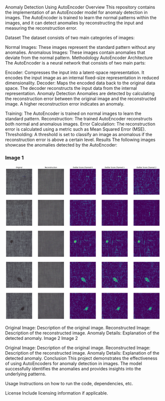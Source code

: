 Anomaly Detection Using AutoEncoder
Overview
This repository contains the implementation of an AutoEncoder model for anomaly detection in images. The AutoEncoder is trained to learn the normal patterns within the images, and it can detect anomalies by reconstructing the input and measuring the reconstruction error.

Dataset
The dataset consists of two main categories of images:

Normal Images: These images represent the standard pattern without any anomalies.
Anomalous Images: These images contain anomalies that deviate from the normal pattern.
Methodology
AutoEncoder Architecture
The AutoEncoder is a neural network that consists of two main parts:

Encoder: Compresses the input into a latent-space representation. It encodes the input image as an internal fixed-size representation in reduced dimensionality.
Decoder: Maps the encoded data back to the original data space. The decoder reconstructs the input data from the internal representation.
Anomaly Detection
Anomalies are detected by calculating the reconstruction error between the original image and the reconstructed image. A higher reconstruction error indicates an anomaly.

Training: The AutoEncoder is trained on normal images to learn the standard pattern.
Reconstruction: The trained AutoEncoder reconstructs both normal and anomalous images.
Error Calculation: The reconstruction error is calculated using a metric such as Mean Squared Error (MSE).
Thresholding: A threshold is set to classify an image as anomalous if the reconstruction error is above a certain level.
Results
The following images showcase the anomalies detected by the AutoEncoder:

### Image 1

![Image 1 Description](anom.png)

Original Image: Description of the original image.
Reconstructed Image: Description of the reconstructed image.
Anomaly Details: Explanation of the detected anomaly.
Image 2
Image 2

Original Image: Description of the original image.
Reconstructed Image: Description of the reconstructed image.
Anomaly Details: Explanation of the detected anomaly.
Conclusion
This project demonstrates the effectiveness of using AutoEncoders for anomaly detection in images. The model successfully identifies the anomalies and provides insights into the underlying patterns.

Usage
Instructions on how to run the code, dependencies, etc.

License
Include licensing information if applicable.

